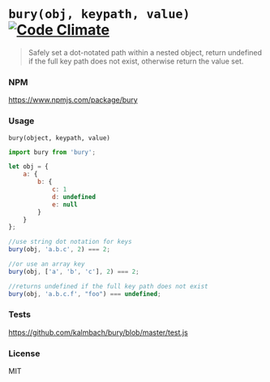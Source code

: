 # `bury(obj, keypath, value)` [![Code Climate](https://codeclimate.com/github/kalmbach/bury.png)](https://codeclimate.com/github/kalmbach/bury)

> Safely set a dot-notated path within a nested object, return undefined if the full key path does not exist, otherwise return the value set.

### NPM

https://www.npmjs.com/package/bury

### Usage

`bury(object, keypath, value)`

```js
import bury from 'bury';

let obj = {
	a: {
		b: {
			c: 1
			d: undefined
			e: null
		}
	}
};

//use string dot notation for keys
bury(obj, 'a.b.c', 2) === 2;

//or use an array key
bury(obj, ['a', 'b', 'c'], 2) === 2;

//returns undefined if the full key path does not exist
bury(obj, 'a.b.c.f', "foo") === undefined;
```

### Tests

https://github.com/kalmbach/bury/blob/master/test.js

### License

MIT
